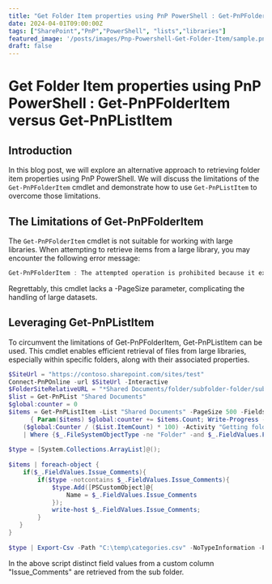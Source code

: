 ```yaml
---
title: "Get Folder Item properties using PnP PowerShell : Get-PnPFolderItem versus Get-PnPListItem"
date: 2024-04-01T09:00:00Z
tags: ["SharePoint","PnP","PowerShell", "lists","libraries"]
featured_image: '/posts/images/Pnp-Powershell-Get-Folder-Item/sample.png'
draft: false
---
```


# Get Folder Item properties using PnP PowerShell : Get-PnPFolderItem versus Get-PnPListItem

## Introduction

In this blog post, we will explore an alternative approach to retrieving folder item properties using PnP PowerShell. We will discuss the limitations of the `Get-PnPFolderItem` cmdlet and demonstrate how to use `Get-PnPListItem` to overcome those limitations.

## The Limitations of Get-PnPFolderItem

The `Get-PnPFolderItem` cmdlet is not suitable for working with large libraries. When attempting to retrieve items from a large library, you may encounter the following error message:
 
```PowerShell
Get-PnPFolderItem : The attempted operation is prohibited because it exceeds the list view threshold.
```

Regrettably, this cmdlet lacks a -PageSize parameter, complicating the handling of large datasets.

## Leveraging Get-PnPListItem
To circumvent the limitations of Get-PnPFolderItem, Get-PnPListItem can be used. This cmdlet enables efficient retrieval of files from large libraries, especially within specific folders, along with their associated properties.


```PowerShell
$SiteUrl = "https://contoso.sharepoint.com/sites/test"
Connect-PnPOnline -url $SiteUrl -Interactive
$FolderSiteRelativeURL = "*Shared Documents/folder/subfolder-folder/subfolder-subfolder-folder*"
$list = Get-PnPList "Shared Documents"
$global:counter = 0
$items = Get-PnPListItem -List "Shared Documents" -PageSize 500 -Fields FileLeafRef,FileRef,PPF_Comments -ScriptBlock `
      { Param($items) $global:counter += $items.Count; Write-Progress -PercentComplete `
    ($global:Counter / ($List.ItemCount) * 100) -Activity "Getting folders from List:" -Status "Processing Items $global:Counter to $($List.ItemCount)";} `
    | Where {$_.FileSystemObjectType -ne "Folder" -and $_.FieldValues.FileRef -like $FolderSiteRelativeURL}
 
$type = [System.Collections.ArrayList]@();
 
$items | foreach-object {
    if($_.FieldValues.Issue_Comments){
        if($type -notcontains $_.FieldValues.Issue_Comments){
            $type.Add([PSCustomObject]@{
                Name = $_.FieldValues.Issue_Comments
            });
            write-host $_.FieldValues.Issue_Comments;
        }
   }
}
 
$type | Export-Csv -Path "C:\temp\categories.csv" -NoTypeInformation -Force -Delimiter "|"
```

In the above script distinct field values from a custom column "Issue_Comments" are retrieved from the sub folder.
